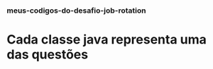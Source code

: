 <h3> meus-codigos-do-desafio-job-rotation </h3>
<h1>Cada classe java representa uma das questões</h5>
